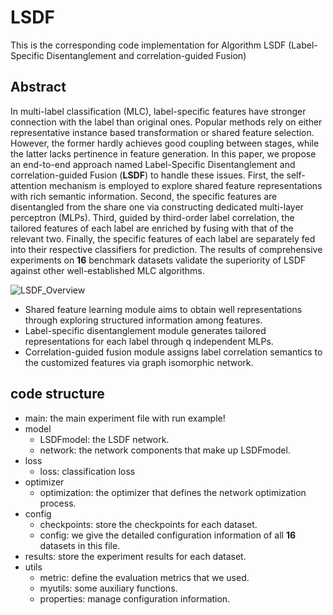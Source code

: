 # LSDF
This is the corresponding code implementation for Algorithm LSDF (Label-Specific Disentanglement and correlation-guided Fusion)
## Abstract
In multi-label classification (MLC), label-specific features have stronger connection with the label than original ones. Popular methods rely on either representative instance based transformation or shared feature selection. However, the former hardly achieves good coupling between stages, while the latter lacks pertinence in feature generation. In this paper, we propose an end-to-end approach named Label-Specific Disentanglement and correlation-guided Fusion (**LSDF**) to handle these issues. First, the self-attention mechanism is employed to explore shared feature representations with rich semantic information. Second, the specific features are disentangled from the share one via constructing dedicated multi-layer perceptron (MLPs). Third, guided by third-order label correlation, the tailored features of each label are enriched by fusing with that of the relevant two. Finally, the specific features of each label are separately fed into their respective classifiers for prediction. The results of comprehensive experiments on **16** benchmark datasets validate the superiority of LSDF against other well-established MLC algorithms.

![LSDF_Overview](https://github.com/FanSmale/LSDF/assets/30546261/d94ff5a3-6179-4ae9-8472-36bb306d1e12)

- Shared feature learning module aims to obtain well representations through exploring structured information among features.
- Label-specific disentanglement module generates tailored representations for each label through q independent MLPs.
- Correlation-guided fusion module assigns label correlation semantics to the customized features via graph isomorphic network.
## code structure
- main: the main experiment file with run example!
- model
  - LSDFmodel: the LSDF network.
  - network:   the network components that make up LSDFmodel.
- loss
  - loss: classification loss
- optimizer
  - optimization: the optimizer that defines the network optimization process.
- config
  - checkpoints: store the checkpoints for each dataset.
  - config:      we give the detailed configuration information of all **16** datasets in this file.
- results: store the experiment results for each dataset.
- utils
  - metric:     define the evaluation metrics that we used.
  - myutils:    some auxiliary functions.
  - properties: manage configuration information.
